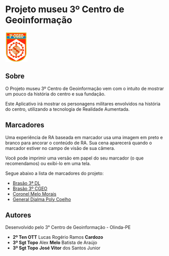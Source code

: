 # Projeto museu 3º Centro de Geoinformação

<img src="/images/logo.png" alt="Projeto museu 3º Centro de Geoinformação"/>

## Sobre

O Projeto museu 3º Centro de Geoinformação vem com o intuito de mostrar um pouco da história do centro e sua fundação.

Este Aplicativo irá mostrar os personagens militares envolvidos na história do centro, utilizando a tecnologia de Realidade Aumentada.

## Marcadores

Uma experiência de RA baseada em marcador usa uma imagem em preto e branco para ancorar o conteúdo de RA. Sua cena aparecerá quando o marcador estiver no campo de visão de sua câmera.

Você pode imprimir uma versão em papel do seu marcador (o que recomendamos) ou exibi-lo em uma tela.

Segue abaixo a lista de marcadores do projeto:

- <a href="/marcadores/#" target="_blank">Brasão 3ª DL</a>
- <a href="/marcadores/#" target="_blank">Brasão 3º CGEO</a>
- <a href="/marcadores/#" target="_blank">Coronel Melo Morais</a>
- <a href="/marcadores/#" target="_blank">General Djalma Poly Coelho</a>

## Autores

Desenvolvido pelo 3° Centro de Geoinformação - Olinda-PE

- <b>2º Ten OTT</b> Lucas Rogério Ramos <b>Cardozo</b>
- <b>3º Sgt Topo</b> Alex <b>Melo</b> Batista de Araújo
- <b>3º Sgt Topo</b> <b>José Vitor</b> dos Santos Junior

